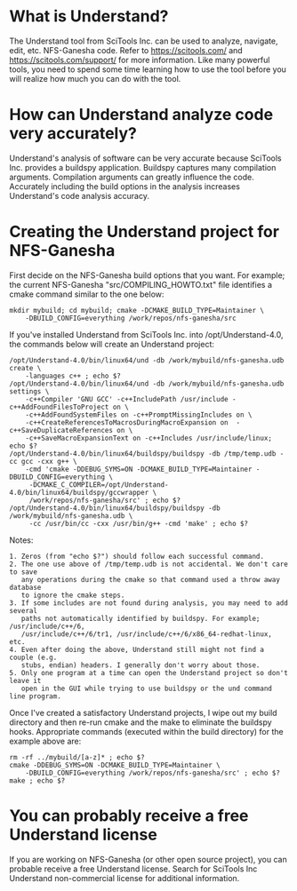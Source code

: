 # What is Understand?
The Understand tool from SciTools Inc. can be used to analyze, navigate, edit, etc. NFS-Ganesha code. Refer to https://scitools.com/ and https://scitools.com/support/ for more information. Like many powerful tools, you need to spend some time learning how to use the tool before you will realize how much you can do with the tool.
# How can Understand analyze code very accurately?
Understand's analysis of software can be very accurate because SciTools Inc. provides a buildspy application. Buildspy captures many compilation arguments. Compilation arguments can greatly influence the code. Accurately including the build options in the analysis increases Understand's code analysis accuracy.
# Creating the Understand project for NFS-Ganesha
First decide on the NFS-Ganesha build options that you want. For example; the current NFS-Ganesha "src/COMPILING_HOWTO.txt" file identifies a cmake command similar to the one below:

    mkdir mybuild; cd mybuild; cmake -DCMAKE_BUILD_TYPE=Maintainer \
        -DBUILD_CONFIG=everything /work/repos/nfs-ganesha/src

If you've installed Understand from SciTools Inc. into /opt/Understand-4.0, the commands below will create an Understand project:

    /opt/Understand-4.0/bin/linux64/und -db /work/mybuild/nfs-ganesha.udb create \
        -languages c++ ; echo $?
    /opt/Understand-4.0/bin/linux64/und -db /work/mybuild/nfs-ganesha.udb settings \
        -c++Compiler 'GNU GCC' -c++IncludePath /usr/include -c++AddFoundFilesToProject on \
        -c++AddFoundSystemFiles on -c++PromptMissingIncludes on \
        -c++CreateReferencesToMacrosDuringMacroExpansion on  -c++SaveDuplicateReferences on \
        -c++SaveMacroExpansionText on -c++Includes /usr/include/linux; echo $?
    /opt/Understand-4.0/bin/linux64/buildspy/buildspy -db /tmp/temp.udb -cc gcc -cxx g++ \
        -cmd 'cmake -DDEBUG_SYMS=ON -DCMAKE_BUILD_TYPE=Maintainer -DBUILD_CONFIG=everything \
         -DCMAKE_C_COMPILER=/opt/Understand-4.0/bin/linux64/buildspy/gccwrapper \
         /work/repos/nfs-ganesha/src' ; echo $?
    /opt/Understand-4.0/bin/linux64/buildspy/buildspy -db /work/mybuild/nfs-ganesha.udb \
         -cc /usr/bin/cc -cxx /usr/bin/g++ -cmd 'make' ; echo $?
    
Notes:

    1. Zeros (from "echo $?") should follow each successful command.
    2. The one use above of /tmp/temp.udb is not accidental. We don't care to save
       any operations during the cmake so that command used a throw away database
       to ignore the cmake steps.
    3. If some includes are not found during analysis, you may need to add several
       paths not automatically identified by buildspy. For example; /usr/include/c++/6,
       /usr/include/c++/6/tr1, /usr/include/c++/6/x86_64-redhat-linux, etc.
    4. Even after doing the above, Understand still might not find a couple (e.g.
       stubs, endian) headers. I generally don't worry about those.
    5. Only one program at a time can open the Understand project so don't leave it
       open in the GUI while trying to use buildspy or the und command line program.

Once I've created a satisfactory Understand projects, I wipe out my build directory and then re-run cmake and the make to eliminate the buildspy hooks. Appropriate commands (executed within the build directory) for the example above are:

    rm -rf ../mybuild/[a-z]* ; echo $?
    cmake -DDEBUG_SYMS=ON -DCMAKE_BUILD_TYPE=Maintainer \
        -DBUILD_CONFIG=everything /work/repos/nfs-ganesha/src' ; echo $?
    make ; echo $?

# You can probably receive a free Understand license
If you are working on NFS-Ganesha (or other open source project), you can probable receive a free Understand license. Search for SciTools Inc Understand non-commercial license for additional information.